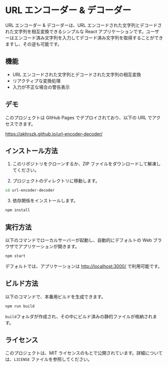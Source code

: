# URL エンコーダー &amp; デコーダー

URL エンコーダー & デコーダーは、URL エンコードされた文字列とデコードされた文字列を相互変換できるシンプルな React アプリケーションです。ユーザーはエンコード済み文字列を入力してデコード済み文字列を取得することができますし、その逆も可能です。

## 機能

- URL エンコードされた文字列とデコードされた文字列の相互変換
- リアクティブな変換処理
- 入力が不正な場合の警告表示

## デモ

このプロジェクトは GitHub Pages でデプロイされており、以下の URL でアクセスできます。

https://akhrszk.github.io/url-encoder-decoder/

## インストール方法

1. このリポジトリをクローンするか、ZIP ファイルをダウンロードして解凍してください。

2. プロジェクトのディレクトリに移動します。

```bash
cd url-encoder-decoder
```

3. 依存関係をインストールします。

```bash
npm install
```

## 実行方法

以下のコマンドでローカルサーバーが起動し、自動的にデフォルトの Web ブラウザでアプリケーションが開きます。

```bash
npm start
```

デフォルトでは、アプリケーションは [http://localhost:3000/](http://localhost:3000/) で利用可能です。

## ビルド方法

以下のコマンドで、本番用ビルドを生成できます。

```bash
npm run build
```

`build`フォルダが作成され、その中にビルド済みの静的ファイルが格納されます。

## ライセンス

このプロジェクトは、MIT ライセンスのもとで公開されています。詳細については、`LICENSE` ファイルを参照してください。
